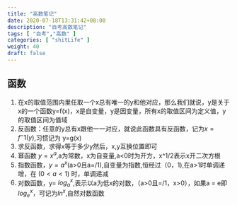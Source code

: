```yaml
---
title: "高数笔记"
date: 2020-07-18T13:31:42+08:00
description: "自考高数笔记"
tags: [ "自考","高数" ]
categories: [ "shitLife" ]
weight: 40
draft: false
---
```


## 函数
1. 在x的取值范围内里任取一个x总有唯一的y和他对应，那么我们就说，y是关于x的一个函数y=f(x)，x是自变量，y是因变量，所有x的取值区间为定义值，y的取值区间为值域
2. 反函数：任意的y总有x跟他一一对应，就说此函数具有反函数，记为$x=f^-1(y)$,习惯记为 y=g(x)
3. 求反函数，求得x等于多少y然后，x,y互换位置即可
4. 幂函数 $y = x^a$,a为常数，x为自变量,a<0时为开方，x^1/2表示x开二次方根
5. 指数函数，$y = a^x$(a>0且a=/1),自变量为指数,恒经过（0，1),在a>1时单调递增，在 $(0<a<1)$ 时，单调递减
6. 对数函数，y= $log_a^x$,表示以a为低x的对数，（a>0且=/1，x>0），如果a = e即$log_e^x$，可记为$ln^x$,自然对数函数

